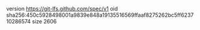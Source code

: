 version https://git-lfs.github.com/spec/v1
oid sha256:450c5928498001a9839e848a19135516569ffaaf8275262bc5ff623710286574
size 2606
